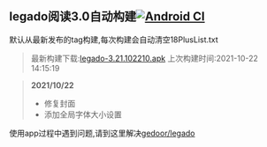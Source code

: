 ## legado阅读3.0自动构建[![Android CI](https://github.com/10bits/gedoor-Build/workflows/Android%20CI/badge.svg)](https://github.com/10bits/gedoor-Build/actions)

默认从最新发布的tag构建,每次构建会自动清空18PlusList.txt

> 最新构建下载:[legado-3.21.102210.apk](https://github.com/10bits/gedoor-Build/releases/download/legado-3.21.102210/legado-3.21.102210.apk) 上次构建时间:2021-10-22 14:15:19
<!--start-->
> **2021/10/22**
> 
> * 修复封面
> * 添加全局字体大小设置
<!--end-->
  
使用app过程中遇到问题,请到这里解决[gedoor/legado](https://github.com/gedoor/legado/issues)

